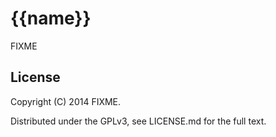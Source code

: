# {{name}}

FIXME

## License

Copyright (C) 2014 FIXME.

Distributed under the GPLv3, see LICENSE.md for the full text.
